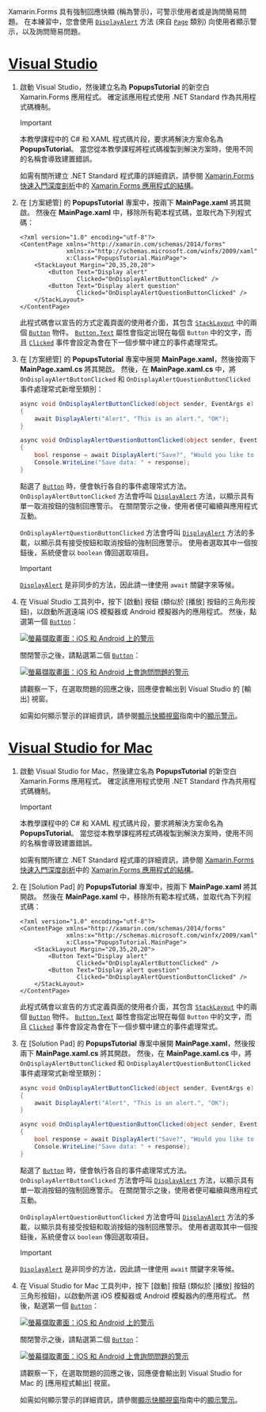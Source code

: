 Xamarin.Forms 具有強制回應快顯 (稱為警示)，可警示使用者或是詢問簡易問題。 在本練習中，您會使用 [`DisplayAlert`](xref:Xamarin.Forms.Page.DisplayAlert*) 方法 (來自 [`Page`](xref:Xamarin.Forms.Page) 類別) 向使用者顯示警示，以及詢問簡易問題。

# <a name="visual-studiotabvswin"></a>[Visual Studio](#tab/vswin)

1. 啟動 Visual Studio，然後建立名為 **PopupsTutorial** 的新空白 Xamarin.Forms 應用程式。 確定該應用程式使用 .NET Standard 作為共用程式碼機制。

    > [!IMPORTANT]
    > 本教學課程中的 C# 和 XAML 程式碼片段，要求將解決方案命名為 **PopupsTutorial**。 當您從本教學課程將程式碼複製到解決方案時，使用不同的名稱會導致建置錯誤。

    如需有關所建立 .NET Standard 程式庫的詳細資訊，請參閱 [Xamarin.Forms 快速入門深度剖析](~/get-started/first-app/index.md)中的 [Xamarin.Forms 應用程式的結構](~/get-started/first-app/index.md)。

1. 在 [方案總管] 的 **PopupsTutorial** 專案中，按兩下 **MainPage.xaml** 將其開啟。 然後在 **MainPage.xaml** 中，移除所有範本程式碼，並取代為下列程式碼：

    ```xaml
    <?xml version="1.0" encoding="utf-8"?>
    <ContentPage xmlns="http://xamarin.com/schemas/2014/forms"
                 xmlns:x="http://schemas.microsoft.com/winfx/2009/xaml"
                 x:Class="PopupsTutorial.MainPage">
        <StackLayout Margin="20,35,20,20">
            <Button Text="Display alert"
                    Clicked="OnDisplayAlertButtonClicked" />
            <Button Text="Display alert question"
                    Clicked="OnDisplayAlertQuestionButtonClicked" />
        </StackLayout>
    </ContentPage>
    ```

    此程式碼會以宣告的方式定義頁面的使用者介面，其包含 [`StackLayout`](xref:Xamarin.Forms.StackLayout) 中的兩個 [`Button`](xref:Xamarin.Forms.Button) 物件。 [`Button.Text`](xref:Xamarin.Forms.Button.Text) 屬性會指定出現在每個 `Button` 中的文字，而且 [`Clicked`](xref:Xamarin.Forms.Button.Clicked) 事件會設定為會在下一個步驟中建立的事件處理常式。

1. 在 [方案總管] 的 **PopupsTutorial** 專案中展開 **MainPage.xaml**，然後按兩下 **MainPage.xaml.cs** 將其開啟。 然後，在 **MainPage.xaml.cs** 中，將 `OnDisplayAlertButtonClicked` 和 `OnDisplayAlertQuestionButtonClicked` 事件處理常式新增至類別：

    ```csharp
    async void OnDisplayAlertButtonClicked(object sender, EventArgs e)
    {
        await DisplayAlert("Alert", "This is an alert.", "OK");
    }

    async void OnDisplayAlertQuestionButtonClicked(object sender, EventArgs e)
    {
        bool response = await DisplayAlert("Save?", "Would you like to save your data?", "Yes", "No");
        Console.WriteLine("Save data: " + response);
    }
    ```

    點選了 [`Button`](xref:Xamarin.Forms.Button) 時，便會執行各自的事件處理常式方法。 `OnDisplayAlertButtonClicked` 方法會呼叫 [`DisplayAlert`](xref:Xamarin.Forms.Page.DisplayAlert*) 方法，以顯示具有單一取消按鈕的強制回應警示。 在關閉警示之後，使用者便可繼續與應用程式互動。

    `OnDisplayAlertQuestionButtonClicked` 方法會呼叫 [`DisplayAlert`](xref:Xamarin.Forms.Page.DisplayAlert*) 方法的多載，以顯示具有接受按鈕和取消按鈕的強制回應警示。 使用者選取其中一個按鈕後，系統便會以 `boolean` 傳回選取項目。

    > [!IMPORTANT]
    > [`DisplayAlert`](xref:Xamarin.Forms.Page.DisplayAlert*) 是非同步的方法，因此請一律使用 `await` 關鍵字來等候。

1. 在 Visual Studio 工具列中，按下 [啟動] 按鈕 (類似於 [播放] 按鈕的三角形按鈕)，以啟動所選遠端 iOS 模擬器或 Android 模擬器內的應用程式。 然後，點選第一個 [`Button`](xref:Xamarin.Forms.Button)：

    [![螢幕擷取畫面：iOS 和 Android 上的警示](../images/alert.png "警示")](../images/alert-large.png#lightbox "警示")

    關閉警示之後，請點選第二個 [`Button`](xref:Xamarin.Forms.Button)：

    [![螢幕擷取畫面：iOS 和 Android 上會詢問問題的警示](../images/alert-question.png "詢問問題的警示")](../images/alert-question-large.png#lightbox "詢問問題的警示")

    請觀察一下，在選取問題的回應之後，回應便會輸出到 Visual Studio 的 [輸出] 視窗。

    如需如何顯示警示的詳細資訊，請參閱[顯示快顯視窗](~/xamarin-forms/app-fundamentals/navigation/pop-ups.md)指南中的[顯示警示](~/xamarin-forms/app-fundamentals/navigation/pop-ups.md#displaying-an-alert)。

# <a name="visual-studio-for-mactabvsmac"></a>[Visual Studio for Mac](#tab/vsmac)

1. 啟動 Visual Studio for Mac，然後建立名為 **PopupsTutorial** 的新空白 Xamarin.Forms 應用程式。 確定該應用程式使用 .NET Standard 作為共用程式碼機制。

    > [!IMPORTANT]
    > 本教學課程中的 C# 和 XAML 程式碼片段，要求將解決方案命名為 **PopupsTutorial**。 當您從本教學課程將程式碼複製到解決方案時，使用不同的名稱會導致建置錯誤。

    如需有關所建立 .NET Standard 程式庫的詳細資訊，請參閱 [Xamarin.Forms 快速入門深度剖析](~/get-started/first-app/index.md)中的 [Xamarin.Forms 應用程式的結構](~/get-started/first-app/index.md)。

1. 在 [Solution Pad] 的 **PopupsTutorial** 專案中，按兩下 **MainPage.xaml** 將其開啟。 然後在 **MainPage.xaml** 中，移除所有範本程式碼，並取代為下列程式碼：

    ```xaml
    <?xml version="1.0" encoding="utf-8"?>
    <ContentPage xmlns="http://xamarin.com/schemas/2014/forms"
                 xmlns:x="http://schemas.microsoft.com/winfx/2009/xaml"
                 x:Class="PopupsTutorial.MainPage">
        <StackLayout Margin="20,35,20,20">
            <Button Text="Display alert"
                    Clicked="OnDisplayAlertButtonClicked" />
            <Button Text="Display alert question"
                    Clicked="OnDisplayAlertQuestionButtonClicked" />
        </StackLayout>
    </ContentPage>
    ```

    此程式碼會以宣告的方式定義頁面的使用者介面，其包含 [`StackLayout`](xref:Xamarin.Forms.StackLayout) 中的兩個 [`Button`](xref:Xamarin.Forms.Button) 物件。 [`Button.Text`](xref:Xamarin.Forms.Button.Text) 屬性會指定出現在每個 `Button` 中的文字，而且 [`Clicked`](xref:Xamarin.Forms.Button.Clicked) 事件會設定為會在下一個步驟中建立的事件處理常式。

1. 在 [Solution Pad] 的 **PopupsTutorial** 專案中展開 **MainPage.xaml**，然後按兩下 **MainPage.xaml.cs** 將其開啟。 然後，在 **MainPage.xaml.cs** 中，將 `OnDisplayAlertButtonClicked` 和 `OnDisplayAlertQuestionButtonClicked` 事件處理常式新增至類別：

    ```csharp
    async void OnDisplayAlertButtonClicked(object sender, EventArgs e)
    {
        await DisplayAlert("Alert", "This is an alert.", "OK");
    }

    async void OnDisplayAlertQuestionButtonClicked(object sender, EventArgs e)
    {
        bool response = await DisplayAlert("Save?", "Would you like to save your data?", "Yes", "No");
        Console.WriteLine("Save data: " + response);
    }
    ```

    點選了 [`Button`](xref:Xamarin.Forms.Button) 時，便會執行各自的事件處理常式方法。 `OnDisplayAlertButtonClicked` 方法會呼叫 [`DisplayAlert`](xref:Xamarin.Forms.Page.DisplayAlert*) 方法，以顯示具有單一取消按鈕的強制回應警示。 在關閉警示之後，使用者便可繼續與應用程式互動。

    `OnDisplayAlertQuestionButtonClicked` 方法會呼叫 [`DisplayAlert`](xref:Xamarin.Forms.Page.DisplayAlert*) 方法的多載，以顯示具有接受按鈕和取消按鈕的強制回應警示。 使用者選取其中一個按鈕後，系統便會以 `boolean` 傳回選取項目。

    > [!IMPORTANT]
    > [`DisplayAlert`](xref:Xamarin.Forms.Page.DisplayAlert*) 是非同步的方法，因此請一律使用 `await` 關鍵字來等候。

1. 在 Visual Studio for Mac 工具列中，按下 [啟動] 按鈕 (類似於 [播放] 按鈕的三角形按鈕)，以啟動所選 iOS 模擬器或 Android 模擬器內的應用程式。 然後，點選第一個 [`Button`](xref:Xamarin.Forms.Button)：

    [![螢幕擷取畫面：iOS 和 Android 上的警示](../images/alert.png "警示")](../images/alert-large.png#lightbox "警示")

    關閉警示之後，請點選第二個 [`Button`](xref:Xamarin.Forms.Button)：

    [![螢幕擷取畫面：iOS 和 Android 上會詢問問題的警示](../images/alert-question.png "詢問問題的警示")](../images/alert-question-large.png#lightbox "詢問問題的警示")

    請觀察一下，在選取問題的回應之後，回應便會輸出到 Visual Studio for Mac 的 [應用程式輸出] 視窗。

    如需如何顯示警示的詳細資訊，請參閱[顯示快顯視窗](~/xamarin-forms/app-fundamentals/navigation/pop-ups.md)指南中的[顯示警示](~/xamarin-forms/app-fundamentals/navigation/pop-ups.md#displaying-an-alert)。
